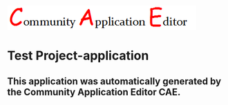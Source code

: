 ![CAE](https://github.com/PhilCAEOrg/application-1/blob/master/img/logo.png)  

Test Project-application
===================


This application was automatically generated by the Community Application Editor CAE.  
---------------
